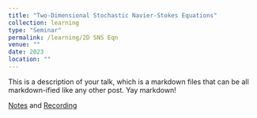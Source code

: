 ```yaml
---
title: "Two-Dimensional Stochastic Navier-Stokes Equations"
collection: learning
type: "Seminar"
permalink: /learning/2D SNS Eqn
venue: ""
date: 2023
location: ""
---
```


This is a description of your talk, which is a markdown files that can be all markdown-ified like any other post. Yay markdown!

[Notes](http://edwardzhi.github.io/files/2D%20SNS%20Eqn.pdf) and [Recording](https://space.bilibili.com/330668554/channel/collectiondetail?sid=1106870)
